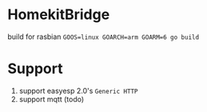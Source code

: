 # HomekitBridge

build for rasbian
`GOOS=linux GOARCH=arm GOARM=6 go build`

# Support
1. support easyesp 2.0's `Generic HTTP`
2. support mqtt (todo)
